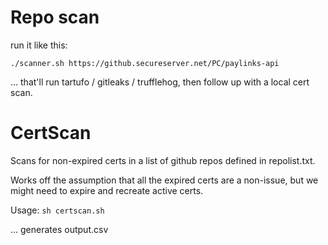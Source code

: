 # Repo scan
run it like this: 
```
./scanner.sh https://github.secureserver.net/PC/paylinks-api
```
... that'll run tartufo / gitleaks / trufflehog, then follow up with a local cert scan.


# CertScan
Scans for non-expired certs in a list of github repos defined in repolist.txt. 

Works off the assumption that all the expired certs are a non-issue, but we might need to expire and recreate active certs.

Usage: ```sh certscan.sh```

... generates output.csv

